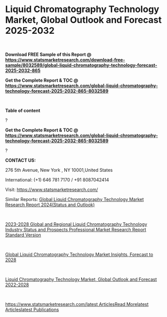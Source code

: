 <h1>Liquid Chromatography Technology Market, Global Outlook and Forecast 2025-2032</h1><br/><p><strong>Download FREE Sample of this Report @ <a href="https://www.statsmarketresearch.com/download-free-sample/8032589/global-liquid-chromatography-technology-forecast-2025-2032-865">https://www.statsmarketresearch.com/download-free-sample/8032589/global-liquid-chromatography-technology-forecast-2025-2032-865</a></strong></p>
 
 
 
 <div><b>Get the Complete Report & TOC @ <a href="https://www.statsmarketresearch.com/global-liquid-chromatography-technology-forecast-2025-2032-865-8032589">https://www.statsmarketresearch.com/global-liquid-chromatography-technology-forecast-2025-2032-865-8032589</a></b></div>
 
 
 
 <p><br />
 
 <b>Table of content</b></p>
 
 
 
 <p>? </p>
 
 
 
 <div><b>Get the Complete Report & TOC @ <a href="https://www.statsmarketresearch.com/global-liquid-chromatography-technology-forecast-2025-2032-865-8032589">https://www.statsmarketresearch.com/global-liquid-chromatography-technology-forecast-2025-2032-865-8032589</a></b></div>
 
 
 
 <p>? </p>
 
 
 
 <p><b>CONTACT US:</b><br />
 
 276 5th Avenue, New York , NY 10001,United States<br />
 
 International: (+1) 646 781 7170 / +91 8087042414<br />
 
 Visit: <a href="https://www.statsmarketresearch.com/">https://www.statsmarketresearch.com/</a><br />
 
 Similar Reports: <a href="https://www.statsmarketresearch.com/global-liquid-chromatography-technology-forecast-2025-2032-865-8032589">Global Liquid Chromatography Technology Market Research Report 2024(Status and Outlook)</a><br />
 
 <br />
 
 <a href="https://www.statsmarketresearch.com/global-liquid-chromatography-technology-forecast-2025-2032-865-8032589">2023-2028 Global and Regional Liquid Chromatography Technology Industry Status and Prospects Professional Market Research Report Standard Version</a><br />
 
 <br />
 
 <a href="https://www.statsmarketresearch.com/global-liquid-chromatography-technology-forecast-2025-2032-865-8032589">Global Liquid Chromatography Technology Market Insights, Forecast to 2028</a><br />
 
 <br />
 
 <a href="https://www.statsmarketresearch.com/global-liquid-chromatography-technology-forecast-2025-2032-865-8032589">Liquid Chromatography Technology Market, Global Outlook and Forecast 2022-2028</a><br />
 
 <br />
 
 <a href="https://gyeongbokgung.com">https://www.statsmarketresearch.com/</a><a href="https://hallyeomaritime.com">latest Articles</a><a href="https://jingwansa.com">Read More</a><a href="https://nguoiviet.jp/">latest Articles</a><a href="https://www.intelmarketresearch.com/">latest Publications</a></p>